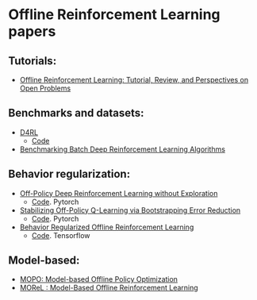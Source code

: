 # Offline Reinforcement Learning papers
## Tutorials:
- [Offline Reinforcement Learning: Tutorial, Review, and Perspectives on Open Problems](https://arxiv.org/abs/2005.01643)

## Benchmarks and datasets:
- [D4RL](https://arxiv.org/abs/2004.07219)
    - [Code](https://github.com/rail-berkeley/d4rl)
- [Benchmarking Batch Deep Reinforcement Learning Algorithms](https://arxiv.org/abs/1910.01708)

## Behavior regularization:
- [Off-Policy Deep Reinforcement Learning without Exploration](https://arxiv.org/abs/1812.02900)
    - [Code](https://github.com/sfujim/BCQ). Pytorch
- [Stabilizing Off-Policy Q-Learning via Bootstrapping Error Reduction](https://arxiv.org/abs/1906.00949)
    - [Code](https://github.com/aviralkumar2907/BEAR). Pytorch
- [Behavior Regularized Offline Reinforcement Learning](https://arxiv.org/abs/1911.11361)
    - [Code](https://github.com/google-research/google-research/tree/master/behavior_regularized_offline_rl). Tensorflow

## Model-based:
- [MOPO: Model-based Offline Policy Optimization](https://arxiv.org/abs/2005.13239)
- [MOReL : Model-Based Offline Reinforcement Learning](https://arxiv.org/abs/2005.05951)
